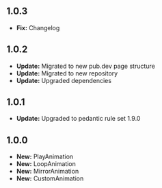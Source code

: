 ## 1.0.3

- **Fix:** Changelog

## 1.0.2

- **Update:** Migrated to new pub.dev page structure
- **Update:** Migrated to new repository
- **Update:** Upgraded dependencies

## 1.0.1

- **Update:** Upgraded to pedantic rule set 1.9.0

## 1.0.0

- **New:** PlayAnimation
- **New:** LoopAnimation
- **New:** MirrorAnimation
- **New:** CustomAnimation
